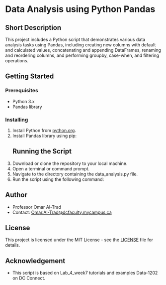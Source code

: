 # Data Analysis using Python Pandas

## Short Description
This project includes a Python script that demonstrates various data analysis tasks using Pandas, including creating new columns with default and calculated values, concatenating and appending DataFrames, renaming and reordering columns, and performing groupby, case-when, and filtering operations.

## Getting Started
### Prerequisites
- Python 3.x
- Pandas library

### Installing
1. Install Python from [python.org](https://www.python.org/downloads/).
2. Install Pandas library using pip:
   ## Running the Script
1. Download or clone the repository to your local machine.
2. Open a terminal or command prompt.
3. Navigate to the directory containing the data_analysis.py file.
4. Run the script using the following command:

   
## Author
- Professor Omar Al-Trad 
- Contact: Omar.Al-Trad@dcfaculty.mycampus.ca

## License
This project is licensed under the MIT License - see the [LICENSE](LICENSE) file for details.

## Acknowledgement
- This script is based on Lab_4_week7 tutorials and examples Data-1202 on DC Connect.
